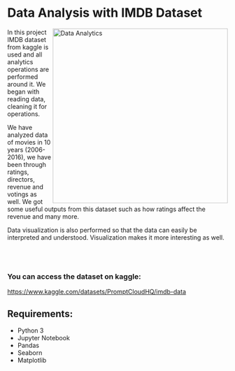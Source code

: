 # Data Analysis with IMDB Dataset
<img alt="Data Analytics" src="https://www.herzing.edu/sites/default/files/styles/fp_960_480/public/2021-03/Is%20Data%20Analytics%20Right%20for%20Me.jpg.webp?itok=XGcrEhsW" align="right" width=400 length=400 > 

<p>
In this project IMDB dataset from kaggle is used and all analytics operations are performed around it. We began with reading data, cleaning it for operations.
</P>
<p>
We have analyzed data of movies in 10 years (2006-2016), we have been through ratings, directors, revenue and votings as well. We got some useful outputs from
this dataset such as how ratings affect the revenue and many more. 
</p>
<p>
Data visualization is also performed so that the data can easily be interpreted and understood.
Visualization makes it more interesting as well.
</p>
<br>
<br>

### You can access the dataset on kaggle: 

https://www.kaggle.com/datasets/PromptCloudHQ/imdb-data

## Requirements:
* Python 3
* Jupyter Notebook
* Pandas
* Seaborn
* Matplotlib
